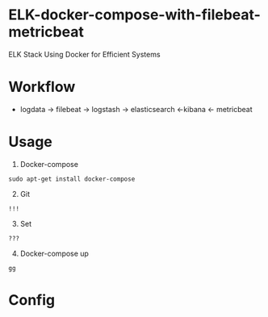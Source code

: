 # ELK-docker-compose-with-filebeat-metricbeat
ELK Stack Using Docker for Efficient Systems

# Workflow

* logdata -> filebeat -> logstash -> elasticsearch <-kibana <- metricbeat

# Usage

1. Docker-compose
```
sudo apt-get install docker-compose
```
2. Git
```
!!!
```
3. Set
```
???
```
4. Docker-compose up
```
gg
```
# Config

